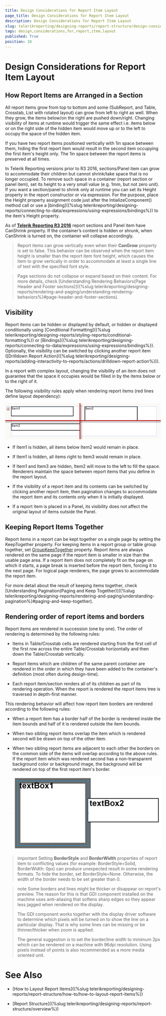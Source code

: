 ```yaml
---
title: Design Considerations for Report Item Layout
page_title: Design Considerations for Report Item Layout 
description: Design Considerations for Report Item Layout
slug: telerikreporting/designing-reports/report-structure/design-considerations-for-report-item-layout
tags: design,considerations,for,report,item,layout
published: True
position: 18
---
```


# Design Considerations for Report Item Layout

## How Report Items are Arranged in a Section

All report items grow from top to bottom and some (SubReport, and Table, Crosstab, List with rotated layout) can grow from left to right as well. When they grow, the items below/on the right are pushed down/right. Changing visibility of items at runtime would trigger the same effect i.e. items below or on the right side of the hidden item would move up or to the left to occupy the space of the hidden item. 

If you have two report items positioned vertically with 1in space between them, hiding the first report item would result in the second item occupying the first item's height only. The 1in space between the report items is preserved at all times. 

In Telerik Reporting versions prior to R3 2016, sections/Panel item can grow to accommodate their children but cannot shrink/take space that is no longer occupied. To remove such space in a container (report section or panel item), set its height to a very small value (e.g. 1mm, but not zero unit). If you want a section/panel to shrink only at runtime you can set its Height property in the report constructor or via expression. For the purpose, place the Height property assignment code just after the IntializeComponent() method call or use a [binding]({%slug telerikreporting/designing-reports/connecting-to-data/expressions/using-expressions/bindings%}) to the item's Height property. 

As of __[Telerik Reporting R3 2016](http://www.telerik.com/support/whats-new/reporting/release-history/telerik-reporting-r3-2016-(version-10-2-16-914))__ report sections and Panel item have CanShrink property. If the container’s content is hidden or shrunk, when CanShrink is turned on, the container will collapse accordingly.


> Report items can grow vertically even when their __CanGrow__ property is set to false. This behavior can be observed when the report item height is smaller than the report item font height, which causes the item to grow vertically in order to accommodate at least a single line of text with the specified font style. 


> Page sections do not collapse or expand based on their content. For more details, check [Understanding Rendering Behaviors(Page Header and Footer sections)]({%slug telerikreporting/designing-reports/rendering-and-paging/understanding-rendering-behaviors%}#page-header-and-footer-sections). 


## Visibility

Report items can be hidden or displayed by default, or hidden or displayed conditionally using [Conditional Formatting]({%slug telerikreporting/designing-reports/styling-reports/conditional-formatting%}) or [Bindings]({%slug telerikreporting/designing-reports/connecting-to-data/expressions/using-expressions/bindings%}). Optionally, the visibility can be switched by clicking another report item ([Drilldown Report Action]({%slug telerikreporting/designing-reports/adding-interactivity-to-reports/actions/drilldown-report-action%})). 

In a report with complex layout, changing the visibility of an item does not guarantee that the space it occupies would be filled in by the items below or to the right of it.

The following visibility rules apply when rendering report items (red lines define layout dependency): 

  ![](images/ReportItemLayout.png)

* If Item1 is hidden, all items below Item2 would remain in place. 

* If Item1 is hidden, all items right to Item3 would remain in place. 

* If Item1 and Item3 are hidden, Item2 will move to the left to fill the space. Renderers maintain the space between report items that you define in the report layout.             

* If the visibility of a report item and its contents can be switched by clicking another report item, then pagination changes to accommodate the report item and its contents only when it is initially displayed.             

* If a report item is placed in a Panel, its visibility does not affect the original layout of items outside the Panel. 

## Keeping Report Items Together

Report items in a report can be kept together on a single page by setting the KeepTogether property. For keeping items in a report group or table group together, set [GroupKeepTogether](/reporting/api/Telerik.Reporting.Group#Telerik_Reporting_Group_GroupKeepTogether) property. Report items are always rendered on the same page if the report item is smaller in size than the usable page area. If a report item does not completely fit on the page on which it starts, a page break is inserted before the report item, forcing it to the next page. For logical page renderers, the page grows to accommodate the report item. 

For more detail about the result of keeping items together, check [Understanding Pagination(Paging and Keep Together)]({%slug telerikreporting/designing-reports/rendering-and-paging/understanding-pagination%}#paging-and-keep-together). 

## Rendering order of report items and borders

Report items are rendered in succession (one by one). The order of rendering is determined by the following rules: 

* Items in Table/Crosstab cells are rendered starting from the first cell of the first row across the entire Table/Crosstab horizontally and then down the Table/Crosstab vertically. 

* Report items which are children of the same parent container are rendered in the order in which they have been added to the container's definition (most often during design-time). 

* Each report item/section renders all of its children as part of its rendering operation. When the report is rendered the report items tree is traversed in depth-first manner. 

This rendering behavior will affect how report item borders are rendered according to the following rules:

* When a report item has a border half of the border is rendered inside the item bounds and half of it is rendered outside the item bounds. 

* When two sibling report items overlap the item which is rendered second will be drawn on top of the other item. 

* When two sibling report items are adjacent to each other the borders on the common side of the items will overlap according to the above rules. If the report item which was rendered second has a non-transparent background color or background image, the background will be rendered on top of the first report item's border. 

  ![Border Overlapping](images/BorderOverlapping.png)

>important Setting __BorderStyle__ and __BorderWidth__ properties of report item to conflicting values (for example: BorderStyle=Solid, BorderWidth: 0px) can produce unexpected result in some rendering formats. To hide the border, set BorderStyle=None. Otherwise, the width of the border needs to be set greater than 0. 

>note Some borders and lines might be thicker or disappear on report's preview. The reason for this is that GDI component installed on the machine uses anti-aliasing that softens sharp edges so they appear less jagged when rendered on the display. 
>
>The GDI component works together with the display driver software to determine which pixels will be turned on to show the line on a particular display. That is why some lines can be missing or be thinner/thicker when zoom is applied. 
>
>The general suggestion is to set the border/line width to minimum 2px which can be rendered on a machine with 96dpi resolution. Using pixels instead of points is also recommended as a more media oriented unit. 

# See Also

* [How to Layout Report Items]({%slug telerikreporting/designing-reports/report-structure/how-to/how-to-layout-report-items%})

* [Report Structure]({%slug telerikreporting/designing-reports/report-structure/overview%})
